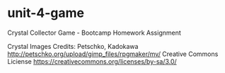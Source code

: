 # unit-4-game

Crystal Collector Game - Bootcamp Homework Assignment

Crystal Images
Credits: Petschko, Kadokawa http://petschko.org/upload/gimp_files/rpgmaker/mv/
Creative Commons Liciense https://creativecommons.org/licenses/by-sa/3.0/
